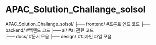 # APAC_Solution_Challange_solsol

APAC_Solution_Challange_solsol/
├── frontend/ #프론트 엔드 코드
├── backend/ #백엔드 코드
├── ai/      #ai 관련 코드        
├── docs/ #문서 모음
├── design/ #디자인 파일 모음

